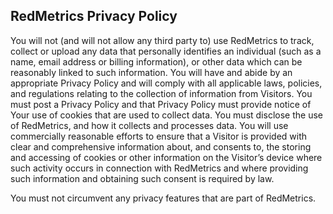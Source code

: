 ## RedMetrics Privacy Policy

You will not (and will not allow any third party to) use RedMetrics to track, collect or upload any data that personally identifies an individual (such as a name, email address or billing information), or other data which can be reasonably linked to such information. You will have and abide by an appropriate Privacy Policy and will comply with all applicable laws, policies, and regulations relating to the collection of information from Visitors. You must post a Privacy Policy and that Privacy Policy must provide notice of Your use of cookies that are used to collect data. You must disclose the use of RedMetrics, and how it collects and processes data. You will use commercially reasonable efforts to ensure that a Visitor is provided with clear and comprehensive information about, and consents to, the storing and accessing of cookies or other information on the Visitor’s device where such activity occurs in connection with RedMetrics and where providing such information and obtaining such consent is required by law.

You must not circumvent any privacy features that are part of RedMetrics.
